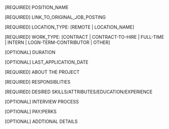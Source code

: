 [REQUIRED] POSITION_NAME

[REQUIRED] LINK_TO_ORIGINAL_JOB_POSTING

[REQUIRED] LOCATION_TYPE: [REMOTE | LOCATION_NAME]

[REQUIRED] WORK_TYPE: [CONTRACT | CONTRACT-TO-HIRE | FULL-TIME | INTERN | LOGN-TERM-CONTRIBUTOR | OTHER]

[OPTIONAL] DURATION

[OPTIONAL] LAST_APPLICATION_DATE

[REQUIRED] ABOUT THE PROJECT

[REQUIRED] RESPONSIBLITIES

[REQUIRED] DESIRED SKILLS/ATTRIBUTES/EDUCATION/EXPERIENCE

[OPTIONAL] INTERVIEW PROCESS

[OPTIONAL] PAY/PERKS

[OPTIONAL] ADDTIONAL DETAILS